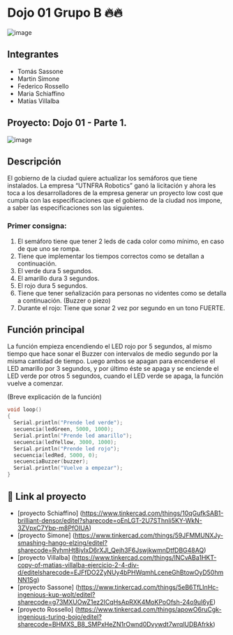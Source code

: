 # Dojo 01 Grupo B :fire::fire:
![image](https://media.es.wired.com/photos/63e55ba0bc755c9a2a93f629/3:2/pass/semaforo%2520cuarto%2520color%2520inteligencia%2520artificial.jpg)

## Integrantes 
- Tomás Sassone
- Martin Simone
- Federico Rossello
- Maria Schiaffino
- Matías Villalba

## Proyecto: Dojo 01 - Parte 1.
![image](https://user-images.githubusercontent.com/116306654/234059811-a743b0f1-f8c7-4ee9-ac40-73fbbc97f6da.png)

## Descripción
El gobierno de la ciudad quiere actualizar los semáforos que tiene instalados. La empresa “UTNFRA Robotics” ganó la licitación y ahora les toca a los desarrolladores de la empresa generar un proyecto low cost que cumpla con las especificaciones que el gobierno de la ciudad nos impone, a saber las especificaciones son las siguientes.

### Primer consigna:
1. El semáforo tiene que tener 2 leds de cada color como mínimo, en caso de que uno se rompa.
2. Tiene que implementar los tiempos correctos como se detallan a continuación.
3. El verde dura 5 segundos.
4. El amarillo dura 3 segundos.
5. El rojo dura 5 segundos.
6. Tiene que tener señalización para personas no videntes como se detalla a continuación. (Buzzer o piezo)
7. Durante el rojo: Tiene que sonar 2 vez por segundo en un tono FUERTE.


## Función principal
La función empieza encendiendo el LED rojo por 5 segundos, al mismo tiempo que hace sonar el Buzzer con intervalos de medio segundo por la misma cantidad de tiempo. Luego ambos se apagan para encenderse el LED amarillo por 3 segundos, y por último éste se apaga y se enciende el LED verde por otros 5 segundos, cuando el LED verde se apaga, la función vuelve a comenzar.

(Breve explicación de la función)

~~~ C (lenguaje en el que esta escrito)
void loop()
{
  Serial.println("Prende led verde");
  secuencia(ledGreen, 5000, 1000);
  Serial.println("Prende led amarillo");
  secuencia(ledYellow, 3000, 1000);
  Serial.println("Prende led rojo");
  secuencia(ledRed, 5000, 0);
  secuenciaBuzzer(buzzer);
  Serial.println("Vuelve a empezar");
}
~~~

## :robot: Link al proyecto
- [proyecto Schiaffino] (https://www.tinkercad.com/things/10qGufkSAB1-brilliant-densor/editel?sharecode=oEnLGT-2U7SThnIi5KY-WkN-3ZVpxC7Ybp-m8PfOIUA)
- [proyecto Simone] (https://www.tinkercad.com/things/59JFMMUNXJy-smashing-hango-elzing/editel?sharecode=RyhmHt8iyIxD6rXJl_Qejh3F6JswjkwmnDtfDBG48AQ)
- [proyecto Villalba] (https://www.tinkercad.com/things/lNCvABa1HKT-copy-of-matias-villalba-ejercicio-2-4-div-d/editelsharecode=EJFfDO2ZyNUy4bPHWqmhLceneGhBtowOyD50hmNN1Sg)
- [proyecto Sassone] (https://www.tinkercad.com/things/5eB6TfLInHc-ingenious-kup-wolt/editel?sharecode=g73MXUOwZ1ez2ICqHsApRXK4MoKPoOfsh-24o9ul6yE)
- [proyecto Rossello] (https://www.tinkercad.com/things/apowO6ruCgk-ingenious-turing-bojo/editel?sharecode=BHMXS_B8_SMPxHeZN1rOwnd0Dvywdt7wrqlUDBAfrkk)
